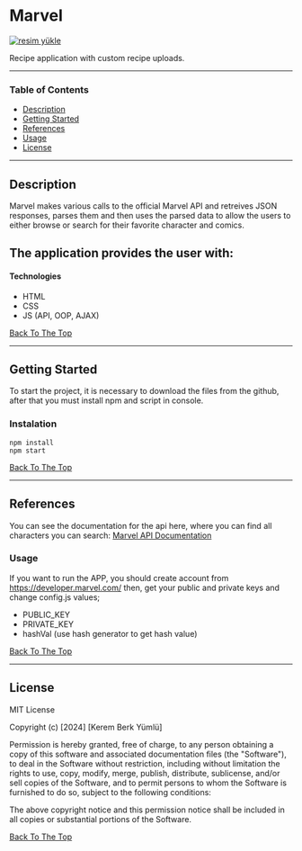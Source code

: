 # Marvel

<a href="https://resmim.net/"><img src="https://resmim.net/cdn/2024/01/03/Z1N3yR.png" alt="resim yükle" border="0" /></a>

Recipe application with custom recipe uploads. 


---

### Table of Contents

- [Description](#description)
- [Getting Started](#getting-started)
- [References](#references)
- [Usage](#usage)
- [License](#license)

---

## Description

Marvel makes various calls to the official Marvel API and retreives JSON responses, parses them and then uses the parsed data to allow the users to either browse or search for their favorite character and comics. 

## The application provides the user with:

#### Technologies

- HTML
- CSS
- JS (API, OOP, AJAX)

[Back To The Top](#Marvel)

---

## Getting Started

To start the project, it is necessary to download the files from the github, after that you must install npm and script in console.

### Instalation

`npm install` <br> `npm start`

[Back To The Top](#Marvel)

---

## References

You can see the documentation for the api here, where you can find all characters you can search: [Marvel API Documentation](https://developer.marvel.com/)


### Usage

If you want to run the APP, you should create account from https://developer.marvel.com/
then, get your public and private keys and  change config.js values;
- PUBLIC_KEY
- PRIVATE_KEY
- hashVal (use hash generator to get hash value)

[Back To The Top](#Marvel)

---

## License

MIT License

Copyright (c) [2024] [Kerem Berk Yümlü]

Permission is hereby granted, free of charge, to any person obtaining a copy
of this software and associated documentation files (the "Software"), to deal
in the Software without restriction, including without limitation the rights
to use, copy, modify, merge, publish, distribute, sublicense, and/or sell
copies of the Software, and to permit persons to whom the Software is
furnished to do so, subject to the following conditions:

The above copyright notice and this permission notice shall be included in all
copies or substantial portions of the Software.

[Back To The Top](#Marvel)
